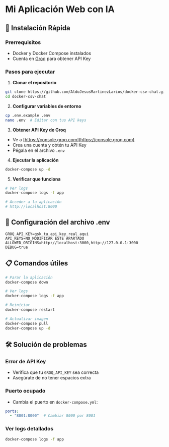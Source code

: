# Mi Aplicación Web con IA

## 🚀 Instalación Rápida

### Prerrequisitos
- Docker y Docker Compose instalados
- Cuenta en [Groq](https://console.groq.com) para obtener API Key

### Pasos para ejecutar

1. **Clonar el repositorio**
```bash
git clone https://github.com/AldoJesusMartinezLarios/docker-csv-chat.git
cd docker-csv-chat
```

2. **Configurar variables de entorno**
```bash
cp .env.example .env
nano .env  # Editar con tus API keys
```

3. **Obtener API Key de Groq**
- Ve a [https://console.groq.com](https://console.groq.com)
- Crea una cuenta y obtén tu API Key
- Pégala en el archivo `.env`

4. **Ejecutar la aplicación**
```bash
docker-compose up -d
```

5. **Verificar que funciona**
```bash
# Ver logs
docker-compose logs -f app

# Acceder a la aplicación
# http://localhost:8000
```

## 🔧 Configuración del archivo .env

```env
GROQ_API_KEY=gsk_tu_api_key_real_aqui
API_KEYS=NO_MODIFICAR ESTE APARTADO
ALLOWED_ORIGINS=http://localhost:3000,http://127.0.0.1:3000
DEBUG=true
```

## 📋 Comandos útiles

```bash
# Parar la aplicación
docker-compose down

# Ver logs
docker-compose logs -f app

# Reiniciar
docker-compose restart

# Actualizar imagen
docker-compose pull
docker-compose up -d
```

## 🛠️ Solución de problemas

### Error de API Key
- Verifica que tu `GROQ_API_KEY` sea correcta
- Asegúrate de no tener espacios extra

### Puerto ocupado
- Cambia el puerto en `docker-compose.yml`:
```yaml
ports:
  - "8001:8000"  # Cambiar 8000 por 8001
```

### Ver logs detallados
```bash
docker-compose logs -f app
```
